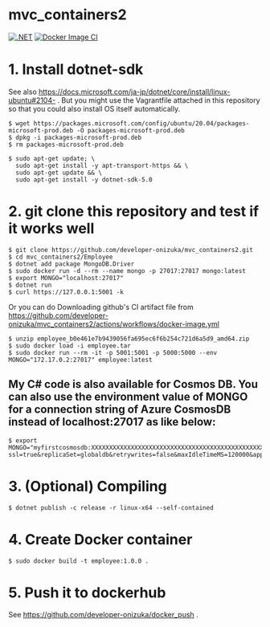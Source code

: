 # mvc_containers2
[![.NET](https://github.com/developer-onizuka/mvc_containers2/actions/workflows/dotnet.yml/badge.svg)](https://github.com/developer-onizuka/mvc_containers2/actions/workflows/dotnet.yml)
[![Docker Image CI](https://github.com/developer-onizuka/mvc_containers2/actions/workflows/docker-image.yml/badge.svg)](https://github.com/developer-onizuka/mvc_containers2/actions/workflows/docker-image.yml)

# 1. Install dotnet-sdk
See also https://docs.microsoft.com/ja-jp/dotnet/core/install/linux-ubuntu#2104- .
But you might use the Vagrantfile attached in this repository so that you could also install OS itself automatically.
```
$ wget https://packages.microsoft.com/config/ubuntu/20.04/packages-microsoft-prod.deb -O packages-microsoft-prod.deb
$ dpkg -i packages-microsoft-prod.deb
$ rm packages-microsoft-prod.deb

$ sudo apt-get update; \
  sudo apt-get install -y apt-transport-https && \
  sudo apt-get update && \
  sudo apt-get install -y dotnet-sdk-5.0
```

# 2. git clone this repository and test if it works well
```
$ git clone https://github.com/developer-onizuka/mvc_containers2.git
$ cd mvc_containers2/Employee
$ dotnet add package MongoDB.Driver
$ sudo docker run -d --rm --name mongo -p 27017:27017 mongo:latest
$ export MONGO="localhost:27017"
$ dotnet run
$ curl https://127.0.0.1:5001 -k
```
Or you can do Downloading github's CI artifact file from https://github.com/developer-onizuka/mvc_containers2/actions/workflows/docker-image.yml
```
$ unzip employee_b0e461e7b9439056fa695ec6f6b254c721d6a5d9_amd64.zip
$ sudo docker load -i employee.tar
$ sudo docker run --rm -it -p 5001:5001 -p 5000:5000 --env MONGO="172.17.0.2:27017" employee:latest
```

My C# code is also available for Cosmos DB. You can also use the environment value of MONGO for a connection string of Azure CosmosDB instead of localhost:27017 as like below:
---
```
$ export MONGO="myfirstcosmosdb:XXXXXXXXXXXXXXXXXXXXXXXXXXXXXXXXXXXXXXXXXXXXXXXXXXXXXXXXXXXXXXXXXXXXXXXXXXXXXXXXXXXXXX==@myfirstcosmosdb.mongo.cosmos.azure.com:10255/?ssl=true&replicaSet=globaldb&retrywrites=false&maxIdleTimeMS=120000&appName=@myfirstcosmosdb@"
```

# 3. (Optional) Compiling
```
$ dotnet publish -c release -r linux-x64 --self-contained
```

# 4. Create Docker container
```
$ sudo docker build -t employee:1.0.0 .
```

# 5. Push it to dockerhub
See https://github.com/developer-onizuka/docker_push .

